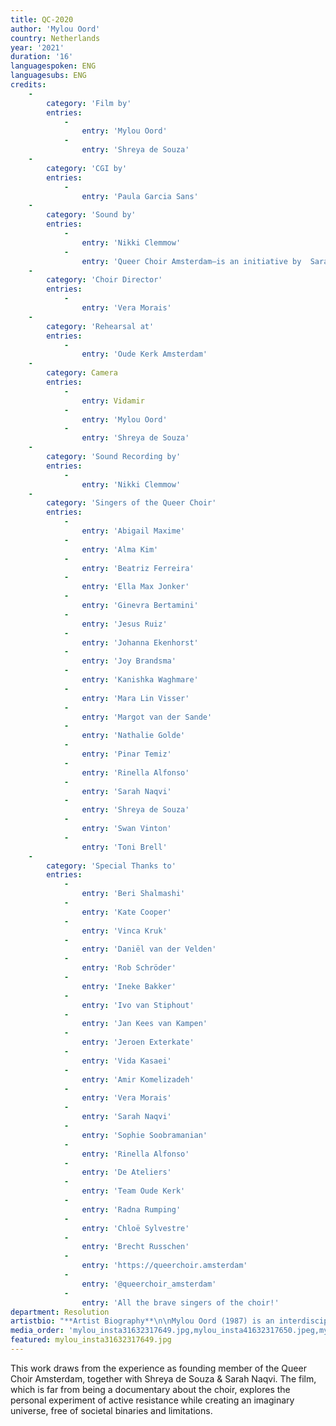 ```yaml
---
title: QC-2020
author: 'Mylou Oord'
country: Netherlands
year: '2021'
duration: '16'
languagespoken: ENG
languagesubs: ENG
credits:
    -
        category: 'Film by'
        entries:
            -
                entry: 'Mylou Oord'
            -
                entry: 'Shreya de Souza'
    -
        category: 'CGI by'
        entries:
            -
                entry: 'Paula Garcia Sans'
    -
        category: 'Sound by'
        entries:
            -
                entry: 'Nikki Clemmow'
            -
                entry: 'Queer Choir Amsterdam—is an initiative by  Sarah Naqvi, Shreya de Souza & Mylou Oord  and is supported by the AFK (Amsterdam Fund for the Arts).'
    -
        category: 'Choir Director'
        entries:
            -
                entry: 'Vera Morais'
    -
        category: 'Rehearsal at'
        entries:
            -
                entry: 'Oude Kerk Amsterdam'
    -
        category: Camera
        entries:
            -
                entry: Vidamir
            -
                entry: 'Mylou Oord'
            -
                entry: 'Shreya de Souza'
    -
        category: 'Sound Recording by'
        entries:
            -
                entry: 'Nikki Clemmow'
    -
        category: 'Singers of the Queer Choir'
        entries:
            -
                entry: 'Abigail Maxime'
            -
                entry: 'Alma Kim'
            -
                entry: 'Beatriz Ferreira'
            -
                entry: 'Ella Max Jonker'
            -
                entry: 'Ginevra Bertamini'
            -
                entry: 'Jesus Ruiz'
            -
                entry: 'Johanna Ekenhorst'
            -
                entry: 'Joy Brandsma'
            -
                entry: 'Kanishka Waghmare'
            -
                entry: 'Mara Lin Visser'
            -
                entry: 'Margot van der Sande'
            -
                entry: 'Nathalie Golde'
            -
                entry: 'Pinar Temiz'
            -
                entry: 'Rinella Alfonso'
            -
                entry: 'Sarah Naqvi'
            -
                entry: 'Shreya de Souza'
            -
                entry: 'Swan Vinton'
            -
                entry: 'Toni Brell'
    -
        category: 'Special Thanks to'
        entries:
            -
                entry: 'Beri Shalmashi'
            -
                entry: 'Kate Cooper'
            -
                entry: 'Vinca Kruk'
            -
                entry: 'Daniël van der Velden'
            -
                entry: 'Rob Schröder'
            -
                entry: 'Ineke Bakker'
            -
                entry: 'Ivo van Stiphout'
            -
                entry: 'Jan Kees van Kampen'
            -
                entry: 'Jeroen Exterkate'
            -
                entry: 'Vida Kasaei'
            -
                entry: 'Amir Komelizadeh'
            -
                entry: 'Vera Morais'
            -
                entry: 'Sarah Naqvi'
            -
                entry: 'Sophie Soobramanian'
            -
                entry: 'Rinella Alfonso'
            -
                entry: 'De Ateliers'
            -
                entry: 'Team Oude Kerk'
            -
                entry: 'Radna Rumping'
            -
                entry: 'Chloë Sylvestre'
            -
                entry: 'Brecht Russchen'
            -
                entry: 'https://queerchoir.amsterdam'
            -
                entry: '@queerchoir_amsterdam'
            -
                entry: 'All the brave singers of the choir!'
department: Resolution
artistbio: "**Artist Biography**\n\nMylou Oord (1987) is an interdisciplinary artist whose primary focus has long been in the field of social equity within the realm of mental health, accessibility, queerness and class struggle. Their practice is largely driven by their subjects of interest and their involvement in its discourse. As writing and audio visual work is the primary medium in their artistic practice, their engagement with audiences remains instrumental and hence is the driving source of their inspiration. They live and work in Amsterdam, The Netherlands."
media_order: 'mylou_insta31632317649.jpg,mylou_insta41632317650.jpeg,mylou_insta21632317648.jpeg,mylou_insta11632317647.jpg,mylou_insta51632317651.jpg'
featured: mylou_insta31632317649.jpg
---
```


This work draws from the experience as founding member of the Queer Choir Amsterdam, together with Shreya de Souza & Sarah Naqvi. The film, which is far from being a documentary about the choir, explores the personal experiment of active resistance while creating an imaginary universe, free of societal binaries and limitations.